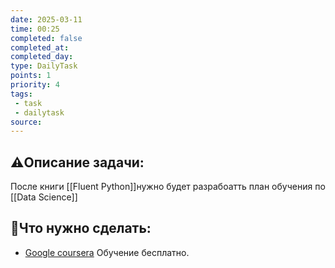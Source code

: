 ```yaml
---
date: 2025-03-11
time: 00:25
completed: false
completed_at: 
completed_day: 
type: DailyTask
points: 1
priority: 4
tags: 
 - task
 - dailytask
source: 
---
```


## ⚠️Описание задачи:

После книги [[Fluent Python]]нужно будет разрабоатть план обучения по [[Data Science]]


## 📝Что нужно сделать:
- [Google coursera](https://www.coursera.org/learn/foundations-of-data-science/supplement/EDWq9/google-advanced-data-analytics-certificate-overview)
   Обучение бесплатно.

